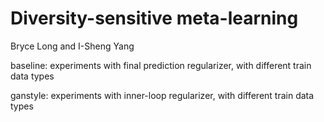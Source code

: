 # Diversity-sensitive meta-learning

Bryce Long and I-Sheng Yang

baseline: experiments with final prediction regularizer, with different train data types

ganstyle: experiments with inner-loop regularizer, with different train data types
